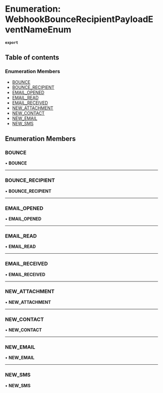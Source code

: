 # Enumeration: WebhookBounceRecipientPayloadEventNameEnum

**`export`**

## Table of contents

### Enumeration Members

- [BOUNCE](WebhookBounceRecipientPayloadEventNameEnum.md#bounce)
- [BOUNCE\_RECIPIENT](WebhookBounceRecipientPayloadEventNameEnum.md#bounce_recipient)
- [EMAIL\_OPENED](WebhookBounceRecipientPayloadEventNameEnum.md#email_opened)
- [EMAIL\_READ](WebhookBounceRecipientPayloadEventNameEnum.md#email_read)
- [EMAIL\_RECEIVED](WebhookBounceRecipientPayloadEventNameEnum.md#email_received)
- [NEW\_ATTACHMENT](WebhookBounceRecipientPayloadEventNameEnum.md#new_attachment)
- [NEW\_CONTACT](WebhookBounceRecipientPayloadEventNameEnum.md#new_contact)
- [NEW\_EMAIL](WebhookBounceRecipientPayloadEventNameEnum.md#new_email)
- [NEW\_SMS](WebhookBounceRecipientPayloadEventNameEnum.md#new_sms)

## Enumeration Members

### <a id="bounce" name="bounce"></a> BOUNCE

• **BOUNCE**

___

### <a id="bounce_recipient" name="bounce_recipient"></a> BOUNCE\_RECIPIENT

• **BOUNCE\_RECIPIENT**

___

### <a id="email_opened" name="email_opened"></a> EMAIL\_OPENED

• **EMAIL\_OPENED**

___

### <a id="email_read" name="email_read"></a> EMAIL\_READ

• **EMAIL\_READ**

___

### <a id="email_received" name="email_received"></a> EMAIL\_RECEIVED

• **EMAIL\_RECEIVED**

___

### <a id="new_attachment" name="new_attachment"></a> NEW\_ATTACHMENT

• **NEW\_ATTACHMENT**

___

### <a id="new_contact" name="new_contact"></a> NEW\_CONTACT

• **NEW\_CONTACT**

___

### <a id="new_email" name="new_email"></a> NEW\_EMAIL

• **NEW\_EMAIL**

___

### <a id="new_sms" name="new_sms"></a> NEW\_SMS

• **NEW\_SMS**
